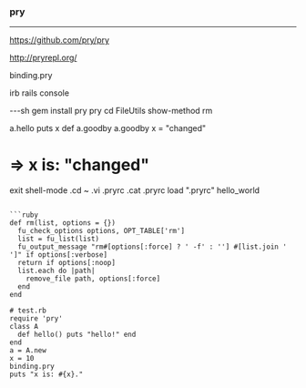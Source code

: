 
### pry
---
https://github.com/pry/pry

http://pryrepl.org/

binding.pry

irb
rails console

---sh
gem install pry
pry
cd FileUtils
show-method rm

a.hello
puts x
def a.goodby
a.goodby
x = "changed"
# => x is: "changed"
exit
shell-mode
.cd ~
.vi .pryrc
.cat .pryrc
load ".pryrc"
hello_world
```

```ruby
def rm(list, options = {})
  fu_check_options options, OPT_TABLE['rm']
  list = fu_list(list)
  fu_output_message "rm#[options[:force] ? ' -f' : ''] #[list.join ' ']" if options[:verbose]
  return if options[:noop]
  list.each do |path|
    remove_file path, options[:force]
  end
end

# test.rb
require 'pry'
class A
  def hello() puts "hello!" end
end
a = A.new
x = 10
binding.pry
puts "x is: #{x}." 

```


